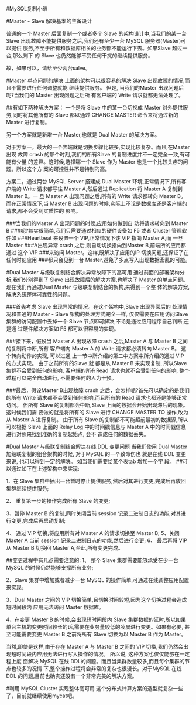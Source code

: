 #MySQL复制小结

#Master - Slave 解决基本的主备设计

普通的一个 Master 后面复制一个或者多个 Slave 的架构设计中,当我们的某一台 Slave
出现故障不能提供服务之后,我们还有至少一台 MySQL 服务器(Master)可以提供
服务,不至于所有和数据库相关的业务都不能运行下去。如果Slave 超过一台,那么剩下 的
Slave 也仍然能够不受任何干扰的继续提供服务。

故，如果可以，请给至少两台salve。


#Master 单点问题的解决
上面的架构可以很容易的解决 Slave 出现故障的情况,而且不需要进行任何调整就能
继续提供服务。 但是, 当我们的Master 出现问题后呢?当我们的 Master 出现问题之后所
有客户端的 Write 请求就都无法处理了。

##有如下两种解决方案：
一个是将 Slave 中的某一台切换成 Master 对外提供服务,同时将其他所有的 Slave 都以通过 CHANGE MASTER 命令来将通过新的
Master 进行复制。

另一个方案就是新增一台 Master,也就是 Dual Master 的解决方案。

对于方案一，最大的一个弊端就是切换步骤比较多,实现比较复杂。而且,在Master 出现
故障 crash 的那个时刻,我们的所有Slave 的复制进度并不一定完全一致,有可能有少量
的差异。这时候,选择哪一个 Slave 作为 Master 也是一个比较头疼的问题。所以这个方
案的可控性并不是特别的高。

方案二，通过两台 MySQL Server 搭建成 Dual Master 环境,正常情况下,所有客户端的
Write 请求都写往 Master A,然后通过 Replication 将 Master A 复制到 Master B。一
旦 Master A 出现问题之后,所有的 Write 请求都转向 Master B。而在正常情况下,当
Master B 出现问题的时候,实际上不论是数据库还是客户端的请求,都不会受到实质性的
影响。

###当我们的Master A 出现问题的时候,应用如何做到自 动将请求转向到 Master B
###呢?其实很简单,我们只需要通过相应的硬件设备如 F5 或者 Cluster 管理软件如
###Heartbeat 来设置一个 VIP,正常情况下该 VIP 指向 Master A,而 一旦 Master
###A出现异常 crash 之后,则自动切换指向到Master B,前端所的应用都通过 这个 VIP
###来访问 Master。这样,既解决了应用的IP 切换问题,还保证了在任何时刻应用
###都只会见到一台 Master,避免了多点写入出现数据紊乱的可能。

#Dual Master 与级联复制结合解决异常故障下的高可用
通过前面的部署架构分析,我们分别得到了 Slave 出现故障后的解决方案,也解决了 Master
的单点问题。现在我们再通过Dual Master 与级联复制结合的架构,来得到一个整
体的解决方案,解决系统整体可靠性的问题。

###首先考虑 Slave 出现异常的情况。在这个架构中,Slave 出现异常后的
处理情况和普通的 Master - Slave 架构的处理方式完全一样, 仅仅需要在应用访问Slave
集群的访问配置中去掉一个 Slave 节点即可解决,不论是通过应用程序自己判断,还是通
过硬件解决方案如 F5 都可以很容易的实现。

###接下来，假设当 Master A 出现故障 crash 之后,Master A 与 Master B
之间的复制将中断,所有 客户端向 Master A 的 Write 请求都必须转向 Master B。
这个转向动作的实现, 可以过通 上一节中所介绍的第二中方案中所介绍的通过 VIP
的方式实现。 由于之前所有的Slave 就 都是从 Master B 来实现复制, 所以Slave
集群不会受到任何的影响, 客户端的所有Read 请求也就不会受到任何的影响,
整个过程可以完全自动进行, 不需要任何的人为干预。

###最后，假设Master B出现故障 crash 之后，会怎样呢?首先可以确定的是我们 的所有
Write 请求都不会受到任何影响,而且所有的 Read 请求也都还是能够正常访问。 但所有
Slave 的复制都会中断,Slave 上面的数据会开始出现滞后的现象。这时候我们需
要做的就是将所有的 Slave 进行 CHANGE MASTER TO 操作,改为从 Master A 进行复制。
由于所有 Slave 的复制都不可能超前最初的数据源,所以可以根据 Slave 上面的 Relay
Log 中的时间戳信息与 Master A 中的时间戳信息进行对照来找到准确的复制起始点,
会不 造成任何的数据丢失。

#Dual Master 与级联复制结合解决在线 DDL 变更问题
当我们使用 Dual Master 加级联复制的组合架构的时候, 对于MySQL 的一个致命伤也
就是在线 DDL 变更来说, 也可以得到一定的解决。 如当我们需要给某个表tab
增加一个字 段。
##可以通过如下在上述架构中来实现:

1、在 Slave 集群中抽出一台暂时停止提供服务,然后对其进行变更,完成后再放回
集群继续提供服务;

2、 重复第一步的操作完成所有 Slave 的变更;

3、暂停 Master B 的复制,同时关闭当前 session 记录二进制日志的功能,对其进
行变更,完成后再启动复制;

4、 通过 VIP 切换,将应用所有对 Master A 的请求切换至 Master B; 5、关闭 Master A
当前 session 记录二进制日志的功能,然后进行变更; 6、 最后再将 VIP 从 Master B
切换回 Master A,至此,所有变更完成。

##变更过程中有几点需要注意的:
1、 整个 Slave 集群需要能够承受在少一台 MySQL 的时候仍然能够支撑所有业务;

2、Slave 集群中增加或者减少一台 MySQL 的操作简单,可通过在线调整应用配置来实现;

3、Dual Master 之间的 VIP 切换简单,且切换时间较短,因为这个切换过程会造成
短时间段内 应用无法访问 Master 数据库。

4、在变更 Master B 的时候,会出现短时间段内 Slave 集群数据的延时,所以如果
单台主机的变更时间较长的话,需要在业务量较低的凌晨进行变更。如果有必要,
甚至可能需要变更 Master B 之前将所有 Slave 切换为以 Master B 作为 Master。

当然,即使是这样,由于存在 Master A 与 Master B 之间的 VIP 切换,我们仍然会出现短时间段内应用无法进行写入操作的情况。 所以说,
这种方案也仅仅能够在一定程上度 面解决 MySQL 在线 DDL的问题。而且当集群数量较多,而且每个集群的节点也较多的况情
下,整个操作过程将会非常的复杂也很漫长。对于MySQL 在线 DDL 的问题,目前也确实还没有一个非常完美的解决方案。


#利用 MySQL Cluster 实现整体高可用
这个分布式计算方案的选型就复杂一些了，目前就继续使用mycat吧。

